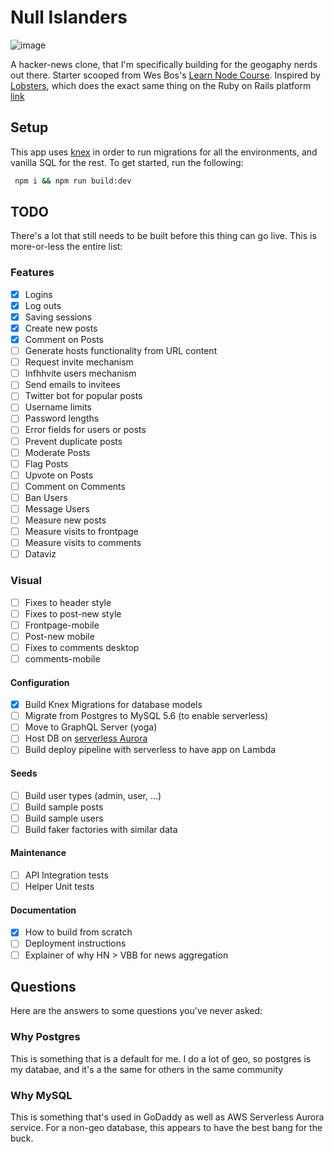 # Null Islanders

![image](https://user-images.githubusercontent.com/6225122/46587643-4567cd00-ca5d-11e8-8fa2-dedb885ea7a8.png)

A hacker-news clone, that I'm specifically building for the geogaphy nerds out there. Starter scooped from Wes Bos's [Learn Node Course](https://github.com/wesbos/Learn-Node). Inspired by [Lobsters](https://github.com/lobsters/lobsters), which does the exact same thing on the Ruby on Rails platform [link](https://lobste.rs/)

## Setup

This app uses [knex](https://knexjs.org/) in order to run migrations for all the environments, and vanilla SQL for the rest. To get started, run the following:

```sh
 npm i && npm run build:dev
```

## TODO

There's a lot that still needs to be built before this thing can go live. This is more-or-less the entire list:

### Features

- [x] Logins
- [x] Log outs
- [x] Saving sessions
- [x] Create new posts
- [x] Comment on Posts
- [ ] Generate hosts functionality from URL content
- [ ] Request invite mechanism
- [ ] Infhhvite users mechanism
- [ ] Send emails to invitees
- [ ] Twitter bot for popular posts
- [ ] Username limits
- [ ] Password lengths
- [ ] Error fields for users or posts
- [ ] Prevent duplicate posts
- [ ] Moderate Posts
- [ ] Flag Posts
- [ ] Upvote on Posts
- [ ] Comment on Comments
- [ ] Ban Users
- [ ] Message Users
- [ ] Measure new posts
- [ ] Measure visits to frontpage
- [ ] Measure visits to comments
- [ ] Dataviz

### Visual

- [ ] Fixes to header style
- [ ] Fixes to post-new style
- [ ] Frontpage-mobile
- [ ] Post-new mobile
- [ ] Fixes to comments desktop
- [ ] comments-mobile

#### Configuration

- [x] Build Knex Migrations for database models
- [ ] Migrate from Postgres to MySQL 5.6 (to enable serverless)
- [ ] Move to GraphQL Server (yoga)
- [ ] Host DB on [serverless Aurora](https://aws.amazon.com/rds/aurora/serverless/)
- [ ] Build deploy pipeline with serverless to have app on Lambda

#### Seeds

- [ ] Build user types (admin, user, ...)
- [ ] Build sample posts
- [ ] Build sample users
- [ ] Build faker factories with similar data

#### Maintenance

- [ ] API Integration tests
- [ ] Helper Unit tests

#### Documentation

- [x] How to build from scratch
- [ ] Deployment instructions
- [ ] Explainer of why HN > VBB for news aggregation

## Questions

Here are the answers to some questions you've never asked:

### Why Postgres

This is something that is a default for me. I do a lot of geo, so postgres is my databae, and it's a the same for others in the same community

### Why MySQL

This is something that's used in GoDaddy as well as AWS Serverless Aurora service. For a non-geo database, this appears to have the best bang for the buck.
